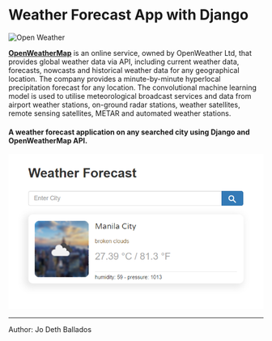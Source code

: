 # Weather Forecast App with Django

![Open Weather](https://raw.githubusercontent.com/bugsounet/MMM-Weather/master/logo.png)

**[OpenWeatherMap](https://openweathermap.org/)** is an online service, owned by OpenWeather Ltd, that provides global weather data via API, including current weather data, forecasts, nowcasts and historical weather data for any geographical location. The company provides a minute-by-minute hyperlocal precipitation forecast for any location. The convolutional machine learning model is used to utilise meteorological broadcast services and data from airport weather stations, on-ground radar stations, weather satellites, remote sensing satellites, METAR and automated weather stations.

#### A weather forecast application on any searched city using Django and OpenWeatherMap API.
![WeatherForecast](https://github.com/Jodeth1212/WeatherForecastDjango/blob/main/WeatherForecastDashboard.PNG)

-----------
Author: Jo Deth Ballados
